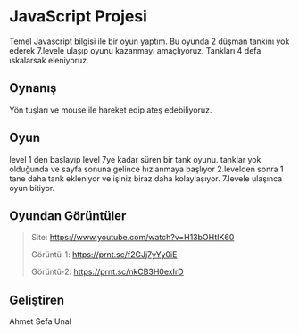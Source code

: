 # JavaScript Projesi
Temel Javascript bilgisi ile bir oyun yaptım.
Bu oyunda 2 düşman tankını yok ederek 7.levele ulaşıp oyunu kazanmayı amaçlıyoruz.
Tankları 4 defa ıskalarsak eleniyoruz.
## Oynanış
Yön tuşları ve mouse ile hareket edip ateş edebiliyoruz.
## Oyun
level 1 den başlayıp level 7ye kadar süren bir tank oyunu.
tanklar yok olduğunda ve sayfa sonuna gelince hızlanmaya başlıyor
2.levelden sonra 1 tane daha tank ekleniyor ve işiniz biraz daha kolaylaşıyor.
7.levele ulaşınca oyun bitiyor.
## Oyundan Görüntüler
>Site: https://www.youtube.com/watch?v=H13bOHtIK60
>
>Görüntü-1: https://prnt.sc/f2GJj7yYy0iE
>
>Görüntü-2: https://prnt.sc/nkCB3H0exIrD
## Geliştiren
Ahmet Sefa Unal

